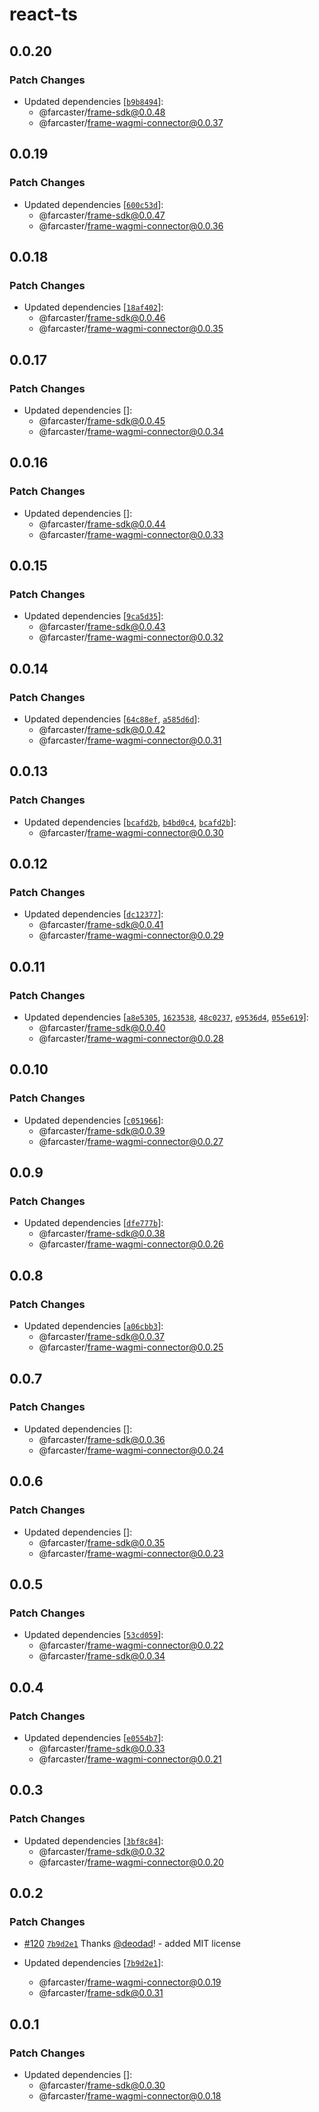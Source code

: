 # react-ts

## 0.0.20

### Patch Changes

- Updated dependencies [[`b9b8494`](https://github.com/farcasterxyz/miniapps/commit/b9b84944fe512cff6a20a262bb9e92160ddbba63)]:
  - @farcaster/frame-sdk@0.0.48
  - @farcaster/frame-wagmi-connector@0.0.37

## 0.0.19

### Patch Changes

- Updated dependencies [[`600c53d`](https://github.com/farcasterxyz/miniapps/commit/600c53dadfee4cc1b94ca1ea3b974d34f0bf22ea)]:
  - @farcaster/frame-sdk@0.0.47
  - @farcaster/frame-wagmi-connector@0.0.36

## 0.0.18

### Patch Changes

- Updated dependencies [[`18af402`](https://github.com/farcasterxyz/miniapps/commit/18af402a923d61391e5560d3dc0206edc4e2b493)]:
  - @farcaster/frame-sdk@0.0.46
  - @farcaster/frame-wagmi-connector@0.0.35

## 0.0.17

### Patch Changes

- Updated dependencies []:
  - @farcaster/frame-sdk@0.0.45
  - @farcaster/frame-wagmi-connector@0.0.34

## 0.0.16

### Patch Changes

- Updated dependencies []:
  - @farcaster/frame-sdk@0.0.44
  - @farcaster/frame-wagmi-connector@0.0.33

## 0.0.15

### Patch Changes

- Updated dependencies [[`9ca5d35`](https://github.com/farcasterxyz/miniapps/commit/9ca5d35b18c31192dc672b0e83cd0069550eeed1)]:
  - @farcaster/frame-sdk@0.0.43
  - @farcaster/frame-wagmi-connector@0.0.32

## 0.0.14

### Patch Changes

- Updated dependencies [[`64c88ef`](https://github.com/farcasterxyz/miniapps/commit/64c88ef22d060517274d28e08a8b17334f38d96d), [`a585d6d`](https://github.com/farcasterxyz/miniapps/commit/a585d6df1bfad97321ebe2e97dff411f68625f7a)]:
  - @farcaster/frame-sdk@0.0.42
  - @farcaster/frame-wagmi-connector@0.0.31

## 0.0.13

### Patch Changes

- Updated dependencies [[`bcafd2b`](https://github.com/farcasterxyz/miniapps/commit/bcafd2b6ad359d8fac90827e9062caf350703154), [`b4bd0c4`](https://github.com/farcasterxyz/miniapps/commit/b4bd0c455150b3372aad7ab1830d9e452a2c0556), [`bcafd2b`](https://github.com/farcasterxyz/miniapps/commit/bcafd2b6ad359d8fac90827e9062caf350703154)]:
  - @farcaster/frame-wagmi-connector@0.0.30

## 0.0.12

### Patch Changes

- Updated dependencies [[`dc12377`](https://github.com/farcasterxyz/miniapps/commit/dc1237755d4dd1c8113ef00ff411d81128421d51)]:
  - @farcaster/frame-sdk@0.0.41
  - @farcaster/frame-wagmi-connector@0.0.29

## 0.0.11

### Patch Changes

- Updated dependencies [[`a8e5305`](https://github.com/farcasterxyz/miniapps/commit/a8e530578954bfd8903496af4ca4efb56d8c356c), [`1623538`](https://github.com/farcasterxyz/miniapps/commit/16235380ef907d9c197b916fbbc4dff7ffa78c41), [`48c0237`](https://github.com/farcasterxyz/miniapps/commit/48c0237a1967e0de4e61f4ef8faae4fd741dbbd9), [`e9536d4`](https://github.com/farcasterxyz/miniapps/commit/e9536d455e58aa0d8685cd82da788167ae5b6ac1), [`055e619`](https://github.com/farcasterxyz/miniapps/commit/055e619a109c5eb9e51bff3ff50ba160f7aac35a)]:
  - @farcaster/frame-sdk@0.0.40
  - @farcaster/frame-wagmi-connector@0.0.28

## 0.0.10

### Patch Changes

- Updated dependencies [[`c051966`](https://github.com/farcasterxyz/miniapps/commit/c0519662494c58e8e59eaddd27695cfc36c6ea09)]:
  - @farcaster/frame-sdk@0.0.39
  - @farcaster/frame-wagmi-connector@0.0.27

## 0.0.9

### Patch Changes

- Updated dependencies [[`dfe777b`](https://github.com/farcasterxyz/miniapps/commit/dfe777b91c78c4c36aae855e1d53d2a4d561f4f8)]:
  - @farcaster/frame-sdk@0.0.38
  - @farcaster/frame-wagmi-connector@0.0.26

## 0.0.8

### Patch Changes

- Updated dependencies [[`a06cbb3`](https://github.com/farcasterxyz/miniapps/commit/a06cbb3349227af9260e9beffaf2e29305525978)]:
  - @farcaster/frame-sdk@0.0.37
  - @farcaster/frame-wagmi-connector@0.0.25

## 0.0.7

### Patch Changes

- Updated dependencies []:
  - @farcaster/frame-sdk@0.0.36
  - @farcaster/frame-wagmi-connector@0.0.24

## 0.0.6

### Patch Changes

- Updated dependencies []:
  - @farcaster/frame-sdk@0.0.35
  - @farcaster/frame-wagmi-connector@0.0.23

## 0.0.5

### Patch Changes

- Updated dependencies [[`53cd059`](https://github.com/farcasterxyz/miniapps/commit/53cd059efa0ef0b1b6304078c9a4599a94bc60eb)]:
  - @farcaster/frame-wagmi-connector@0.0.22
  - @farcaster/frame-sdk@0.0.34

## 0.0.4

### Patch Changes

- Updated dependencies [[`e0554b7`](https://github.com/farcasterxyz/miniapps/commit/e0554b77543f0f176e7125d9cd03b7ff76762e29)]:
  - @farcaster/frame-sdk@0.0.33
  - @farcaster/frame-wagmi-connector@0.0.21

## 0.0.3

### Patch Changes

- Updated dependencies [[`3bf8c84`](https://github.com/farcasterxyz/miniapps/commit/3bf8c84de7d338667f4ffd2661bf75da41966608)]:
  - @farcaster/frame-sdk@0.0.32
  - @farcaster/frame-wagmi-connector@0.0.20

## 0.0.2

### Patch Changes

- [#120](https://github.com/farcasterxyz/frames/pull/120) [`7b9d2e1`](https://github.com/farcasterxyz/frames/commit/7b9d2e1947f824d1e0bb4111ba408a00325d1866) Thanks [@deodad](https://github.com/deodad)! - added MIT license

- Updated dependencies [[`7b9d2e1`](https://github.com/farcasterxyz/frames/commit/7b9d2e1947f824d1e0bb4111ba408a00325d1866)]:
  - @farcaster/frame-wagmi-connector@0.0.19
  - @farcaster/frame-sdk@0.0.31

## 0.0.1

### Patch Changes

- Updated dependencies []:
  - @farcaster/frame-sdk@0.0.30
  - @farcaster/frame-wagmi-connector@0.0.18
